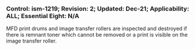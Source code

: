 ### Control: ism-1219; Revision: 2; Updated: Dec-21; Applicability: ALL; Essential Eight: N/A
<p>MFD print drums and image transfer rollers are inspected and destroyed if there is remnant toner which cannot be removed or a print is visible on the image transfer roller.</p>